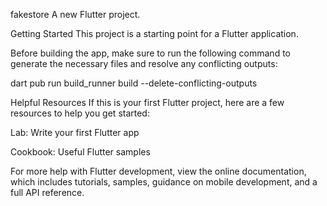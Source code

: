 fakestore
A new Flutter project.

Getting Started
This project is a starting point for a Flutter application.

Before building the app, make sure to run the following command to generate the necessary files and resolve any conflicting outputs:

dart pub run build_runner build --delete-conflicting-outputs

Helpful Resources
If this is your first Flutter project, here are a few resources to help you get started:

Lab: Write your first Flutter app

Cookbook: Useful Flutter samples

For more help with Flutter development, view the
online documentation, which includes tutorials,
samples, guidance on mobile development, and a full API reference.
